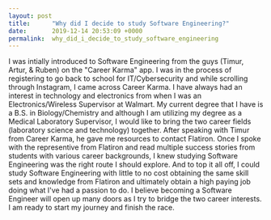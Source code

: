 ```yaml
---
layout: post
title:      "Why did I decide to study Software Engineering?"
date:       2019-12-14 20:53:09 +0000
permalink:  why_did_i_decide_to_study_software_engineering
---
```






I was intially introduced to Software Engineering from the guys (Timur, Artur, & Ruben) on the "Career Karma" app. I was in the process of registering to go back to school for IT/Cybersecurity and while scrolling through Instagram, I came across Career Karma. I have always had an interest in technology and electronics from when I was an Electronics/Wireless Supervisor at Walmart. My current degree that I have is a B.S. in Biology/Chemistry and although I am utilizing my degree as a Medical Laboratory Supervisor, I would like to bring the two career fields (laboratory science and technology) together. After speaking with Timur from Career Karma, he gave me resources to contact Flatiron. Once I spoke with the representive from Flatiron and read multiple success stories from students with various career backgrounds, I knew studying Software Engineering was the right route I should explore. And to top it all off, I could study Software Engineering with little to no cost obtaining the same skill sets and knowledge from Flatiron and ultimately obtain a high paying job doing what I've had a passion to do. I believe becoming a Software Engineer will open up many doors as I try to bridge the two career interests. I am ready to start my journey and finish the race.
